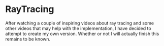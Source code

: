 # RayTracing
After watching a couple of inspiring videos about ray tracing and some other videos that may help with the implementation, I have decided to attempt to create my own version. Whether or not I will actually finish this remains to be known.
